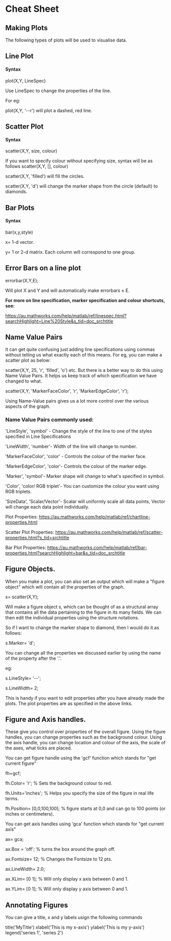 # Cheat Sheet

## Making Plots
The following types of plots will be used to visualise data.
## Line Plot
#### Syntax
plot(X,Y, LineSpec)

Use LineSpec to change the properties of the line.

For eg:

plot(X,Y, '--r') will plot a dashed, red line.

## Scatter Plot
#### Syntax

scatter(X,Y, size, colour)

If you want to specify colour without specifying size, syntax will be as follows
scatter(X,Y, [], colour)

scatter(X,Y, 'filled') will fill the circles.

scatter(X,Y, 'd') will change the marker shape from the circle (default) to diamonds.

## Bar Plots
#### Syntax
bar(x,y,style)

x= 1-d vector.

y= 1 or 2-d matrix. Each column will correspond to one group.

## Error Bars on  a line plot

errorbar(X,Y,E);

Will plot X and Y and will automatically make errorbars &plusmn; E.


<b> For more on line specification, marker specification and colour shortcuts, see:</b>

https://au.mathworks.com/help/matlab/ref/linespec.html?searchHighlight=Line%20Style&s_tid=doc_srchtitle

## Name Value Pairs

It can get quite confusing just adding line specifications using commas without telling us what exactly each of this means. For eg, you can make a scatter plot as below:

scatter(X,Y, 25, 'r', 'filled', 'o') etc. But there is a better way to do this using Name Value Pairs. It helps us keep track of which specification we have changed to what.

scatter(X,Y, 'MarkerFaceColor', 'r', 'MarkerEdgeColor', 'r'); 

Using Name-Value pairs gives us a lot more control over the various aspects of the graph.

### Name Value Pairs commonly used:

'LineStyle', 'symbol' - Change the style of the line to one of the styles specified in Line Specifications 

'LineWidth', 'number'- Width of the line will change to number.

'MarkerFaceColor', 'color' - Controls the colour of the marker face.

'MarkerEdgeColor', 'color'- Controls the colour of the marker edge.

'Marker', 'symbol'- Marker shape will change to what's specified in symbol.

'Color', 'color/ RGB triplet'- You can customize the colour you want using RGB triplets.

'SizeData', 'Scalar/Vector'- Scalar will uniformly scale all data points, Vector will change each data point individually.


Plot Properties: https://au.mathworks.com/help/matlab/ref/chartline-properties.html

Scatter Plot Properties: https://au.mathworks.com/help/matlab/ref/scatter-properties.html?s_tid=srchtitle

Bar Plot Properties: https://au.mathworks.com/help/matlab/ref/bar-properties.html?searchHighlight=bar&s_tid=doc_srchtitle

## Figure Objects.

When you make a plot, you can also set an output which will make a "figure object" which will contain all the properties of the graph. 

s= scatter(X,Y);

Will make a figure object s, which can be thought of as a structural array that contains all the data pertaining to the figure in its many fields. We can then edit the individual properties using the structure notations.

So if I want to change the marker shape to diamond, then I would do it as follows:

s.Marker= 'd';

You can change all the properties we discussed earlier by using the name of the property after the '.'.

eg:

s.LineStyle= '--';

s.LineWidth= 2;

This is handy if you want to edit properties after you have already made the plots. The plot properties are as specified in the above links.

## Figure and Axis handles.

These give you control over properties of the overall figure. Using the figure handles, you can change properties such as the background colour. Using the axis handle, you can change location and colour of the axis, the scale of the axes, what ticks are placed.

You can get figure handle using the 'gcf' function which stands for "get current figure"

fh=gcf;

fh.Color= 'r'; % Sets the background colour to red.

fh.Units='inches'; % Helps you specify the size of the figure in real life terms.

fh.Position= [0,0,100,100]; % figure starts at 0,0 and can go to 100 points (or inches or centimeters).

You can get axis handles using 'gca' function which stands for "get current axis"

ax= gca;

ax.Box = 'off'; % turns the box around the graph off.

ax.Fontsize= 12; % Changes the Fontsize to 12 pts.

ax.LineWidth= 2.0;

ax.XLim= [0 1]; % Will only display x axis between 0 and 1.

ax.YLim= [0 1]; % Will only display y axis between 0 and 1.


## Annotating Figures

You can give a title, x and y labels usign the following commands

title('MyTitle')
xlabel('This is my x-axis')
ylabel('This is my y-axis')
legend('series 1', 'series 2')

